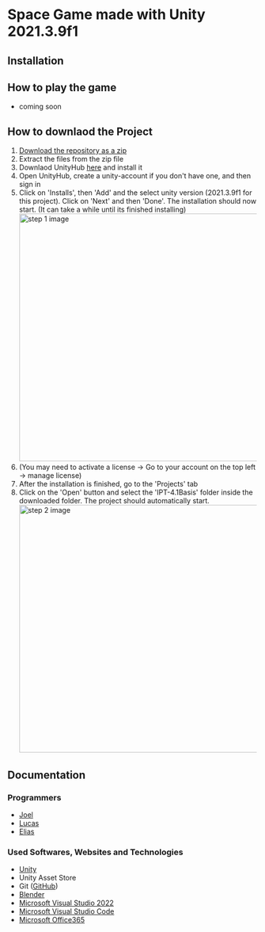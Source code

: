 # Space Game made with Unity 2021.3.9f1
## Installation
## How to play the game

 - coming soon

## How to downlaod the Project
 1. [Download the repository as a zip](https://github.com/JoelErni/IPT_4.1-Unity/archive/refs/heads/main.zip)
 2. Extract the files from the zip file
 3. Downlaod UnityHub [here](https://unity3d.com/get-unity/download) and install it
 4. Open UnityHub, create a unity-account if you don't have one, and then sign in
 5. Click on 'Installs', then 'Add' and the select unity version (2021.3.9f1 for this project). Click on 'Next' and then 'Done'. The installation should now start. (It can take a while until its finished installing) <br><img src="https://github.com/JoelErni/IPT_4.1-Unity/blob/main/README_images/step1.gif" alt="step 1 image" width="500">
 6. (You may need to activate a license -> Go to your account on the top left -> manage license)
 7. After the installation is finished, go to the 'Projects' tab
 8. Click on the 'Open' button and select the 'IPT-4.1Basis' folder inside the downloaded folder. The project should automatically start. <br><img src="https://github.com/JoelErni/IPT_4.1-Unity/blob/main/README_images/step2.gif" alt="step 2 image" width="500">

## Documentation
### Programmers
 - [Joel](https://github.com/JoelErni)
 - [Lucas](https://github.com/LucasNicolasSchulz)
 - [Elias](https://github.com/Elias-Schwegler)
### Used Softwares, Websites and Technologies
 - [Unity](unity.com)
 - Unity Asset Store
 - Git ([GitHub](github.com))
 - [Blender](blender.org)
 - [Microsoft Visual Studio 2022](https://visualstudio.microsoft.com/)
 - [Microsoft Visual Studio Code](https://code.visualstudio.com/)
 - [Microsoft Office365](office.com)
